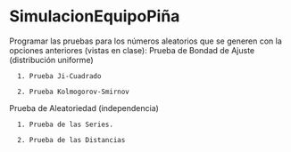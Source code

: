 # SimulacionEquipoPiña

Programar  las pruebas para los números aleatorios que se generen con la opciones anteriores (vistas en clase):
Prueba de Bondad de Ajuste (distribución uniforme) 

      1. Prueba Ji-Cuadrado 

      2. Prueba Kolmogorov-Smirnov  

Prueba de Aleatoriedad (independencia) 

      1. Prueba de las Series. 
      
      2. Prueba de las Distancias
